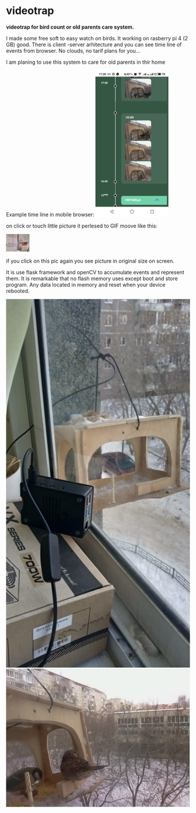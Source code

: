 # videotrap
<b>videotrap for bird count or old parents care system.</b>

I made some free soft to easy watch on birds. It working on rasberry pi 4 (2 GB) good.
There is client -server arhitecture and you can see time line of events from browser.
No clouds, no tarif plans for you...

I am planing to use this system to care for old parents in thir home

Example time line in mobile browser:
<img src='images\exTL.jpeg' height='400'>

on click or touch little picture it perlesed to GIF moove like this:

<img src='images\exMov.gif'>

if you click on this pic again you see picture in original size on screen.

It is use flask framework and openCV to accumulate events and represent them.
It is remarkable that no flash memory uses except boot and store program.
Any data located in memory and reset when your device rebooted.

<img src='images\howItlooklike.jpeg'>
<img src='images\exTL2.jpg'>